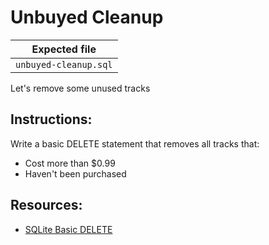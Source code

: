 # Unbuyed Cleanup

| Expected file |
| ------------- |
| `unbuyed-cleanup.sql` |

Let's remove some unused tracks

## Instructions:

Write a basic DELETE statement that removes all tracks that:
- Cost more than $0.99
- Haven't been purchased 

## Resources:

- [SQLite Basic DELETE](https://sqlite.org/lang_delete.html)
